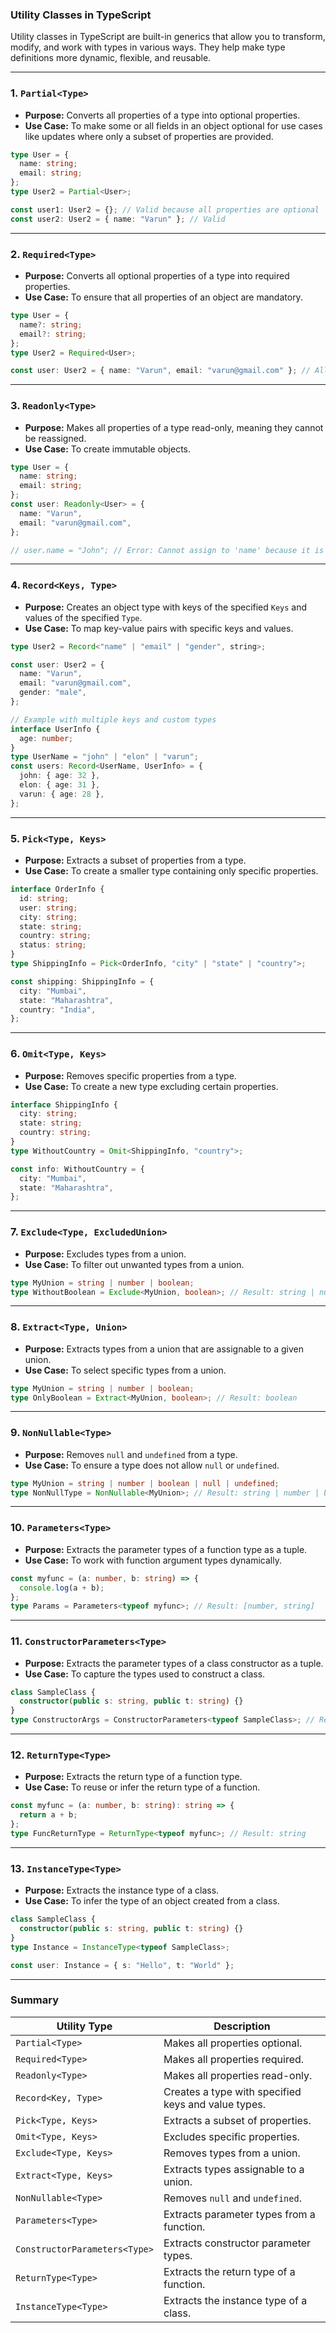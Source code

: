 ### **Utility Classes in TypeScript**
Utility classes in TypeScript are built-in generics that allow you to transform, modify, and work with types in various ways. They help make type definitions more dynamic, flexible, and reusable.

---

### **1. `Partial<Type>`**

- **Purpose:** Converts all properties of a type into optional properties.
- **Use Case:** To make some or all fields in an object optional for use cases like updates where only a subset of properties are provided.

```typescript
type User = {
  name: string;
  email: string;
};
type User2 = Partial<User>;

const user1: User2 = {}; // Valid because all properties are optional
const user2: User2 = { name: "Varun" }; // Valid
```

---

### **2. `Required<Type>`**

- **Purpose:** Converts all optional properties of a type into required properties.
- **Use Case:** To ensure that all properties of an object are mandatory.

```typescript
type User = {
  name?: string;
  email?: string;
};
type User2 = Required<User>;

const user: User2 = { name: "Varun", email: "varun@gmail.com" }; // All properties must be provided
```

---

### **3. `Readonly<Type>`**

- **Purpose:** Makes all properties of a type read-only, meaning they cannot be reassigned.
- **Use Case:** To create immutable objects.

```typescript
type User = {
  name: string;
  email: string;
};
const user: Readonly<User> = {
  name: "Varun",
  email: "varun@gmail.com",
};

// user.name = "John"; // Error: Cannot assign to 'name' because it is a read-only property
```

---

### **4. `Record<Keys, Type>`**

- **Purpose:** Creates an object type with keys of the specified `Keys` and values of the specified `Type`.
- **Use Case:** To map key-value pairs with specific keys and values.

```typescript
type User2 = Record<"name" | "email" | "gender", string>;

const user: User2 = {
  name: "Varun",
  email: "varun@gmail.com",
  gender: "male",
};

// Example with multiple keys and custom types
interface UserInfo {
  age: number;
}
type UserName = "john" | "elon" | "varun";
const users: Record<UserName, UserInfo> = {
  john: { age: 32 },
  elon: { age: 31 },
  varun: { age: 28 },
};
```

---

### **5. `Pick<Type, Keys>`**

- **Purpose:** Extracts a subset of properties from a type.
- **Use Case:** To create a smaller type containing only specific properties.

```typescript
interface OrderInfo {
  id: string;
  user: string;
  city: string;
  state: string;
  country: string;
  status: string;
}
type ShippingInfo = Pick<OrderInfo, "city" | "state" | "country">;

const shipping: ShippingInfo = {
  city: "Mumbai",
  state: "Maharashtra",
  country: "India",
};
```

---

### **6. `Omit<Type, Keys>`**

- **Purpose:** Removes specific properties from a type.
- **Use Case:** To create a new type excluding certain properties.

```typescript
interface ShippingInfo {
  city: string;
  state: string;
  country: string;
}
type WithoutCountry = Omit<ShippingInfo, "country">;

const info: WithoutCountry = {
  city: "Mumbai",
  state: "Maharashtra",
};
```

---

### **7. `Exclude<Type, ExcludedUnion>`**

- **Purpose:** Excludes types from a union.
- **Use Case:** To filter out unwanted types from a union.

```typescript
type MyUnion = string | number | boolean;
type WithoutBoolean = Exclude<MyUnion, boolean>; // Result: string | number
```

---

### **8. `Extract<Type, Union>`**

- **Purpose:** Extracts types from a union that are assignable to a given union.
- **Use Case:** To select specific types from a union.

```typescript
type MyUnion = string | number | boolean;
type OnlyBoolean = Extract<MyUnion, boolean>; // Result: boolean
```

---

### **9. `NonNullable<Type>`**

- **Purpose:** Removes `null` and `undefined` from a type.
- **Use Case:** To ensure a type does not allow `null` or `undefined`.

```typescript
type MyUnion = string | number | boolean | null | undefined;
type NonNullType = NonNullable<MyUnion>; // Result: string | number | boolean
```

---

### **10. `Parameters<Type>`**

- **Purpose:** Extracts the parameter types of a function type as a tuple.
- **Use Case:** To work with function argument types dynamically.

```typescript
const myfunc = (a: number, b: string) => {
  console.log(a + b);
};
type Params = Parameters<typeof myfunc>; // Result: [number, string]
```

---

### **11. `ConstructorParameters<Type>`**

- **Purpose:** Extracts the parameter types of a class constructor as a tuple.
- **Use Case:** To capture the types used to construct a class.

```typescript
class SampleClass {
  constructor(public s: string, public t: string) {}
}
type ConstructorArgs = ConstructorParameters<typeof SampleClass>; // Result: [string, string]
```

---

### **12. `ReturnType<Type>`**

- **Purpose:** Extracts the return type of a function type.
- **Use Case:** To reuse or infer the return type of a function.

```typescript
const myfunc = (a: number, b: string): string => {
  return a + b;
};
type FuncReturnType = ReturnType<typeof myfunc>; // Result: string
```

---

### **13. `InstanceType<Type>`**

- **Purpose:** Extracts the instance type of a class.
- **Use Case:** To infer the type of an object created from a class.

```typescript
class SampleClass {
  constructor(public s: string, public t: string) {}
}
type Instance = InstanceType<typeof SampleClass>;

const user: Instance = { s: "Hello", t: "World" };
```

---

### **Summary**

| Utility Type         | Description                                                        |
|-----------------------|--------------------------------------------------------------------|
| `Partial<Type>`       | Makes all properties optional.                                    |
| `Required<Type>`      | Makes all properties required.                                    |
| `Readonly<Type>`      | Makes all properties read-only.                                   |
| `Record<Key, Type>`   | Creates a type with specified keys and value types.               |
| `Pick<Type, Keys>`    | Extracts a subset of properties.                                  |
| `Omit<Type, Keys>`    | Excludes specific properties.                                     |
| `Exclude<Type, Keys>` | Removes types from a union.                                       |
| `Extract<Type, Keys>` | Extracts types assignable to a union.                             |
| `NonNullable<Type>`   | Removes `null` and `undefined`.                                   |
| `Parameters<Type>`    | Extracts parameter types from a function.                        |
| `ConstructorParameters<Type>` | Extracts constructor parameter types.                    |
| `ReturnType<Type>`    | Extracts the return type of a function.                           |
| `InstanceType<Type>`  | Extracts the instance type of a class.                            |